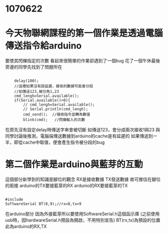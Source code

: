 # 1070622


# 今天物聯網課程的第一個作業是透過電腦傳送指令給arduino
要使其閃爍指定的次數
看起來很簡單的作業卻遇到了一個bug
花了一個午休最後旁邊的同學先找到了問題所在

<pre><code>	
	delay(100);
	//這裡如果沒有設延遲，接收的數據可能會分段
	//如傳送123,被分為1,23
	cmd_lengh=Serial.available();
	if(Serial.available()>0){
		// cmd_lengh=Serial.available();
		// Serial.println(cmd_lengh);
		cmd_send();  //接收指令並轉為數值
		blink(cmd);   //閃爍輸入的次數
</code></pre>

在原先沒有設定delay時傳送字串會被切斷
如傳送123，會分成兩次接收1與23
與同學討論後推測，電腦端傳送數據到arduino的cache是有延遲的
如果傳送到一半，即從cache中取值，便會產生指令被分段的bug


# 第二個作業是arduino與藍芽的互動
這個部分新學到的知識是腳位的觀念
RX是接收數據
TX發送數據
故可推估在腳位的銜接
arduino的TX要接藍芽的RX
ardunio的RX要接藍芽的TX

<pre><code>
#include <SoftwareSerial.h>
SoftwareSerial BT(8,9);//rx=8,tx=9
</code></pre>
在arduino部分
因為外接藍芽所以要使用SoftwareSerial.h這個函示庫
(之前使用usb時，因hardwareSerial.h預設為開啟，不用特別宣告)
BT(rx,tx)為預設的位置
此為arduino的RX,TX



